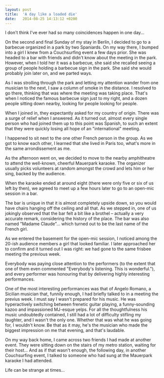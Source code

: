 ```yaml
---
layout: post
title:  'A day like a loaded die'
date:   2014-08-25 14:13:12 +0200
---
```


I don't think I've ever had so many coincidences happen in one day...

On the second and final Sunday of my stay in Berlin, I decided to go to a barbecue organized in a park by two Spaniards. On my way there, I bumped into a girl I knew from a Couchsurfing event a few days prior. She was headed to a bar with friends and didn't know about the meeting in the park. However, when I told her it was a barbecue, she said she recalled seeing a group of people holding a barbecue sign in the park. She said she would probably join later on, and we parted ways.

As I was strolling through the park and letting my attention wander from one musician to the next, I saw a column of smoke in the distance. I resolved to go there, thinking that was where the meeting was taking place. That's when I noticed the famous barbecue sign just to my right, and a dozen people sitting down nearby, looking for people looking for people.

When I joined in, they expectantly asked for my country of origin. There was a surge of relief when I answered. As it turned out, almost every single person who had joined them up to this point was Spanish, to such an extent that they were quickly losing all hope of an "international" meeting.

I happened to sit next to the one other French person in the group. As we got to know each other, I learned that she lived in Paris too, what's more in the same arrondissement as me.

As the afternoon went on, we decided to move to the nearby amphitheatre to attend the well-known, cheerful Mauerpark karaoke. The organizer usually picks volunteers at random amongst the crowd and lets him or her sing, backed by the audience.

When the karaoke ended at around eight (there were only five or six of us left by then), we agreed to meet up a few hours later to go to an open-mic session in a bar.

The bar is unique in that it is almost completely upside down, so you would have chairs hanging off the ceiling and all that. As we stepped in, one of us jokingly observed that the bar felt a bit like a brothel – actually a very accurate remark, considering the history of the place. The bar was also named "Madame Claude"... which turned out to be the last name of the French girl.

As we entered the basement for the open-mic session, I noticed among the 20-ish audience members a girl that looked familiar. I later approached her to confirm and it turned out I was right: we had gone to the same frisbee meeting the previous week.

Everybody was paying close attention to the performers (to the extent that one of them even commented "Everybody's listening. This is wonderful."), and every performer was honouring that by delivering highly interesting performances.

One of the most interesting performances was that of Angelo Romano, a Sicilian musician that, funnily enough, I had briefly talked to in a meeting the previus week. I must say I wasn't prepared for his music. He was hyperactively switching between frenetic guitar playing, a funny-sounding kazoo and impassioned MJ-esque yelps. For all the thoughtfulness his music undoubtedly contained, I still had a lot of difficulty stifling my laughter, and I wasn't the only one. Whether that was what he was going for, I wouldn't know. Be that as it may, he's the musician who made the biggest impression on me that evening, and that's laudable.

On my way back home, I came across two friends I had made at another event. They were sitting down on the stairs of my metro station, waiting for their host... And as if that wasn't enough, the following day, in another Couchsurfing event, I talked to someone who had sung at the Mauerpark karaoke I had attended.

Life can be strange at times...